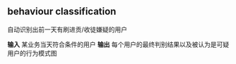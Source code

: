 ## behaviour classification
自动识别出前一天有刷进贡/收徒嫌疑的用户

**输入** 某业务当天符合条件的用户
**输出** 每个用户的最终判别结果以及被认为是可疑用户的行为模式图